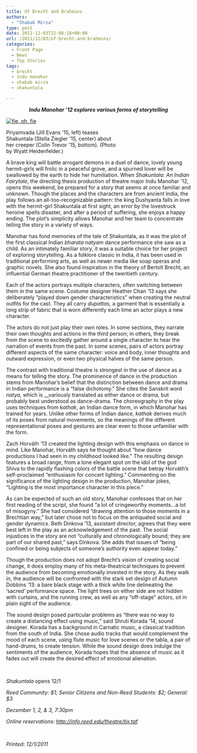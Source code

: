 ```yaml
---
title: Of Brecht and Brahmins
authors: 
  - "Shabab Mirza"
type: post
date: 2011-12-03T22:08:18+00:00
url: /2011/12/03/of-brecht-and-brahmins/
categories:
  - Front Page
  - News
  - Top Stories
tags:
  - brecht
  - indu manohar
  - shabab mirza
  - shakuntala

---
```

<p style="text-align: center;">
  <em><strong>Indu Manohar &#8217;12 explores various forms of storytelling</strong></em>
</p>

<div id="attachment_1051" style="width: 310px" class="wp-caption alignright">
  <a href="https://i2.wp.com/www.reedquest.org/wp-content/uploads/2011/12/340009_244947198900967_235923216470032_648147_334593612_o.jpg"><img class="size-medium wp-image-1051" title="Shakuntala" src="https://i0.wp.com/www.reedquest.org/wp-content/uploads/2011/12/340009_244947198900967_235923216470032_648147_334593612_o-300x236.jpg?resize=300%2C236" alt="fie, oh, fie" data-recalc-dims="1" /></a>
  
  <p class="wp-caption-text">
    Priyamvada (Jill Evans '15, left) teases Shakuntala (Stella Ziegler '15, center) about her creeper (Colin Trevor '15, bottom). (Photo by Wyatt Heidenfelder.)
  </p>
</div>

A brave king will battle arrogant demons in a duel of dance, lovely young hermit-girls will frolic in a peaceful grove, and a spurned lover will be swallowed by the earth to hide her humiliation. When _Shakuntala: An Indian Fairytale_, the directing thesis production of theatre major Indu Manohar ’12, opens this weekend, be prepared for a story that seems at once familiar and unknown. Though the places and the characters are from ancient India, the play follows an all-too-recognizable pattern: the king Dushyanta falls in love with the hermit-girl Shakuntala at first sight, an error by the lovestruck heroine spells disaster, and after a period of suffering, she enjoys a happy ending. The plot’s simplicity allows Manohar and her team to concentrate telling the story in a variety of ways.

Manohar has fond memories of the tale of Shakuntala, as it was the plot of the first classical Indian _bharata natyam_ dance performance she saw as a child. As an intimately familiar story, it was a suitable choice for her project of exploring storytelling. As a folklore classic in India, it has been used in traditional performing arts, as well as newer media like soap operas and graphic novels. She also found inspiration in the theory of Bertolt Brecht, an influential German theatre practitioner of the twentieth century.

Each of the actors portrays multiple characters, often switching between them in the same scene. Costume designer Heather Chan ’13 says she deliberately “played down gender characteristics” when creating the neutral outfits for the cast. They all carry _dupattas_, a garment that is essentially a long strip of fabric that is worn differently each time an actor plays a new character.

The actors do not just play their own roles. In some sections, they narrate their own thoughts and actions in the third person; in others, they break from the scene to excitedly gather around a single character to hear the narration of events from the past. In some scenes, pairs of actors portray different aspects of the same character: voice and body, inner thoughts and outward expression, or even two physical halves of the same person.

The contrast with traditional theatre is strongest in the use of dance as a means for telling the story. The prominence of dance in the production stems from Manohar’s belief that the distinction between dance and drama in Indian performance is a “false dichotomy.” She cites the Sanskrit word _natya,_ which is __variously translated as either dance or drama, but probably best understood as dance-drama. The choreography in the play uses techniques from _kathak_, an Indian dance form, in which Manohar has trained for years. Unlike other forms of Indian dance, _kathak_ derives much of its poses from natural movements, so the meanings of the different representational poses and gestures are clear even to those unfamiliar with the form.

Zach Horváth ’13 created the lighting design with this emphasis on dance in mind. Like Manohar, Horváth says he thought about “how dance productions I had seen in my childhood looked like.” The resulting design features a broad range, from a lone elegant spot on the idol of the god Shiva to the rapidly flashing colors of the battle scene that betray Horváth’s self-proclaimed “enthusiasm for concert lighting.” Commenting on the significance of the lighting design in the production, Manohar jokes, “Lighting is the most importance character in this piece.”

As can be expected of such an old story, Manohar confesses that on her first reading of the script, she found “a lot of cringeworthy moments…a lot of misogyny.” She had considered “drawing attention to those moments in a Brechtian way,” but later chose not to focus on the antiquated social and gender dynamics. Beth Dinkova ’13, assistant director, agrees that they were best left in the play as an acknowledgement of the past. The social injustices in the story are not “culturally and chronologically bound; they are part of our shared past,” says Dinkova. She adds that issues of “being confined or being subjects of someone’s authority even appear today.”

Though the production does not adopt Brecht’s vision of creating social change, it does employ many of his meta-theatrical techniques to prevent the audience from becoming emotionally invested in the story. As they walk in, the audience will be confronted with the stark set design of Autumn Dobbins ’13: a bare black stage with a thick white line delineating the ‘sacred’ performance space. The light trees on either side are not hidden with curtains, and the running crew, as well as any “off-stage” actors, sit in plain sight of the audience.

The sound design posed particular problems as “there was no way to create a distancing effect using music,” said Shruti Korada ’14, sound designer. Korada has a background in Carnatic music, a classical tradition from the south of India. She chose audio tracks that would complement the mood of each scene, using flute music for love scenes or the tabla, a pair of hand-drums, to create tension. While the sound design does indulge the sentiments of the audience, Korada hopes that the absence of music as it fades out will create the desired effect of emotional alienation.

&nbsp;

_Shakuntala_ opens 12/1

_Reed Community: $1; Senior Citizens and Non-Reed Students: $2; General: $3_

_December 1, 2, & 3, 7:30pm_

_Online reservations: http://info.reed.edu/theatre/tix.taf_

&nbsp;

_Printed: 12/1/2011_
